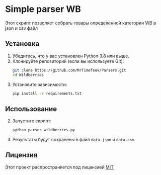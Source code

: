 # Simple parser WB

Этот скрипт позволяет собрать товары определенной категории WB в json и csv файл

## Установка

1. Убедитесь, что у вас установлен Python 3.8 или выше.
2. Клонируйте репозиторий (если вы используете Git):
   ```bash
   git clone https://github.com/MrTimofeev/Parsers.git
   cd Wildberries
   ```
3. Установите зависимости:
   ```bash
   pip install -r requirements.txt
   ```

## Использование

2. Запустите скрипт:
   ```bash
   python parser_wildberries.py
   ```

4. Результаты будут сохранены в файл `data.json` и `data.csv`.


## Лицензия

Этот проект распространяется под лицензией [MIT](../../../LICENSE.txt)
